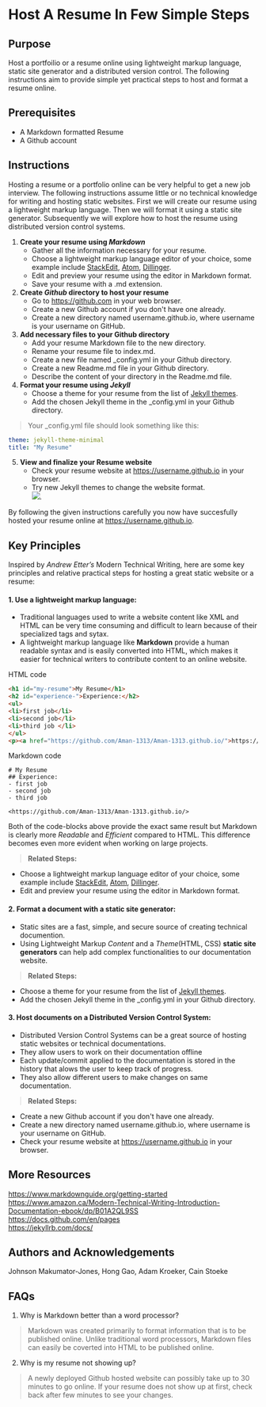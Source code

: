 # Host A Resume In Few Simple Steps   
## Purpose 
Host a portfoilio or a resume online using lightweight markup language, static site generator and a distributed version control. The following instructions aim to provide simple yet practical steps to host and format a resume online.

## Prerequisites
- A Markdown formatted Resume
- A Github account

## Instructions
Hosting a resume or a portfolio online can be very helpful to get a new job interview. The following instructions assume little or no technical knowledge for writing and hosting static websites. First we will create our resume using a lightweight markup language. Then we will format it using a static site generator. Subsequently we will explore how to host the resume using distributed version control systems.
1. **Create your resume using _Markdown_**  
    - Gather all the information necessary for your resume.
    - Choose a lightweight markup language editor of your choice, some example include [StackEdit](https://stackedit.io), [Atom](https://atom.io), [Dillinger](https://dillinger.io).
    - Edit and preview your resume using the editor in Markdown format.
    - Save your resume with a .md extension.
2. **Create _Github_ directory to host your resume**
    - Go to https://github.com in your web browser.
    - Create a new Github account if you don't have one already.
    - Create a new directory named username.github.io, where username is your username on GitHub.
3. **Add necessary files to your Github directory**
    - Add your resume Markdown file to the new directory.
    - Rename your resume file to index.md.
    - Create a new file named \_config.yml in your Github directory.
    - Create a new Readme.md file in your Github directory.
    - Describe the content of your directory in the Readme.md file.
4. **Format your resume using _Jekyll_**
    - Choose a theme for your resume from the list of [Jekyll themes](https://jekyllthemes.io/jekyll-documentation-themes).
    - Add the chosen Jekyll theme in the \_config.yml in your Github directory.
> Your \_config.yml file should look something like this:
```yml
theme: jekyll-theme-minimal
title: "My Resume"
```
5. **View and finalize your Resume website**
    - Check your resume website at https://username.github.io in your browser.
    - Try new Jekyll themes to change the website format.  
![](https://media.giphy.com/media/o4WcF5PHKKVcBZZwzE/giphy.gif).   

By following the given instructions carefully you now have succesfully hosted your resume online at https://username.github.io.  

  

## Key Principles 
Inspired by  _Andrew Etter’s_ Modern Technical Writing, here are some key principles and relative practical steps for hosting a great static website or a resume:
#### 1. Use a lightweight markup language: 
- Traditional languages used to write a website content like XML and HTML can be very time consuming and difficult to learn because of their specialized tags and sytax.
-  A lightweight markup language like **Markdown** provide a human readable syntax and is easily converted into HTML, which makes it easier for technical writers to contribute content to an online website.

HTML code 
```HTML
<h1 id="my-resume">My Resume</h1>
<h2 id="experience-">Experience:</h2>
<ul>
<li>first job</li>
<li>second job</li>
<li>third job </li>
</ul>
<p><a href="https://github.com/Aman-1313/Aman-1313.github.io/">https://github.com/Aman-1313/Aman-1313.github.io/</a></p>
```
Markdown code 
```
# My Resume
## Experience:
- first job
- second job
- third job 

<https://github.com/Aman-1313/Aman-1313.github.io/>
```
Both of the code-blocks above provide the exact same result but Markdown is clearly more *Readable* and *Efficient* compared to HTML. This difference becomes even more evident when working on large projects.

>**Related Steps:**
- Choose a lightweight markup language editor of your choice, some example include [StackEdit](https://stackedit.io), [Atom](https://atom.io), [Dillinger](https://dillinger.io).
- Edit and preview your resume using the editor in Markdown format.

#### 2. Format a document with a static site generator:
- Static sites are a fast, simple, and secure source of creating technical documention. 
- Using Lightweight Markup *Content* and a *Theme*(HTML, CSS) __static site generators__ can help add complex functionalities to our documentation website.
>**Related Steps:**
  - Choose a theme for your resume from the list of [Jekyll themes](https://jekyllthemes.io/jekyll-documentation-themes).
  - Add the chosen Jekyll theme in the \_config.yml in your Github directory.

#### 3. Host documents on a Distributed Version Control System:
-  Distributed Version Control Systems can be a great source of hosting static websites or technical documentations.
-  They allow users to work on their documentation offline
-  Each update/commit applied to the documentation is stored in the history that alows the user to keep track of progress.
-  They also allow different users to make changes on same documentation.
>**Related Steps:**
 - Create a new Github account if you don't have one already.
 - Create a new directory named username.github.io, where username is your username on GitHub.
 - Check your resume website at  https://username.github.io in your browser.

## More Resources
https://www.markdownguide.org/getting-started   
https://www.amazon.ca/Modern-Technical-Writing-Introduction-Documentation-ebook/dp/B01A2QL9SS  
https://docs.github.com/en/pages  
https://jekyllrb.com/docs/  

## Authors and Acknowledgements
Johnson Makumator-Jones, Hong Gao, Adam Kroeker, Cain Stoeke

## FAQs
1. Why is Markdown better than a word processor?
>  Markdown was created primarily to format information that is to be published online. Unlike traditional word processors, Markdown files can easily be coverted into HTML to be published online.
2. Why is my resume not showing up?
>  A newly deployed Github hosted website can possibly take up to 30 minutes to go online. If your resume does not show up at first, check back after few minutes to see your changes.

